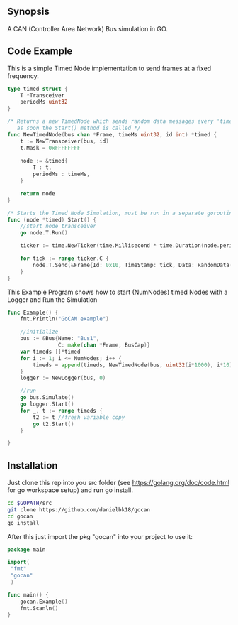 ## Synopsis

A CAN (Controller Area Network) Bus simulation in GO.

## Code Example

This is a simple Timed Node implementation to send frames at a fixed frequency.

```go
type timed struct {
	T *Transceiver
	periodMs uint32
}

/* Returns a new TimedNode which sends random data messages every 'timeMs'
   as soon the Start() method is called */
func NewTimedNode(bus chan *Frame, timeMs uint32, id int) *timed {
	t := NewTransceiver(bus, id)
	t.Mask = 0xFFFFFFFF
	
	node := &timed{
		T : t,
		periodMs : timeMs,
	}

	return node  
}

/* Starts the Timed Node Simulation, must be run in a separate goroutine */
func (node *timed) Start() {
	//start node transceiver
	go node.T.Run()

	ticker := time.NewTicker(time.Millisecond * time.Duration(node.periodMs))

	for tick := range ticker.C {
		node.T.Send(&Frame{Id: 0x10, TimeStamp: tick, Data: RandomData()}) 
	}
}
```
This Example Program shows how to start (NumNodes) timed Nodes with a Logger and Run the Simulation

```go
func Example() {
	fmt.Println("GoCAN example")

	//initialize
	bus := &Bus{Name: "Bus1",
	            C: make(chan *Frame, BusCap)}
	var timeds []*timed
	for i := 1; i <= NumNodes; i++ {
		timeds = append(timeds, NewTimedNode(bus, uint32(i*1000), i*10))
	} 
	logger := NewLogger(bus, 0)

	//run
	go bus.Simulate()
	go logger.Start()
	for _, t := range timeds {
		t2 := t //fresh variable copy
		go t2.Start()
	}

}
```

## Installation

Just clone this rep into you src folder (see https://golang.org/doc/code.html for go workspace setup) and run go install.

```bash
cd $GOPATH/src
git clone https://github.com/danielbk18/gocan
cd gocan
go install
```

After this just import the pkg "gocan" into your project to use it:

```go
package main

import(
 "fmt"
 "gocan"
 )

func main() {
	gocan.Example()
	fmt.Scanln()
}
```